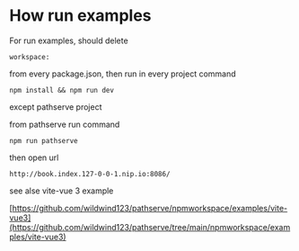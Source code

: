 # How run examples

For run examples, should delete 

```
workspace:
```

from every package.json, then run in every project command

```
npm install && npm run dev
```

except pathserve project

from pathserve run command

```
npm run pathserve
```

then open url

```
http://book.index.127-0-0-1.nip.io:8086/
```

see alse vite-vue 3 example 

[https://github.com/wildwind123/pathserve/npmworkspace/examples/vite-vue3](https://github.com/wildwind123/pathserve/tree/main/npmworkspace/examples/vite-vue3)
